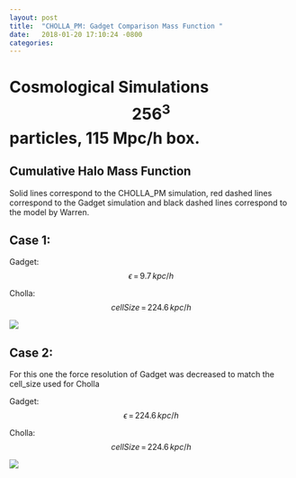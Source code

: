 ```yaml
---
layout: post
title:  "CHOLLA_PM: Gadget Comparison Mass Function "
date:   2018-01-20 17:10:24 -0800
categories:
---
```

# Cosmological Simulations $$256^3$$ particles, 115 Mpc/h box.

## Cumulative Halo Mass Function

Solid lines correspond to the CHOLLA_PM simulation, red dashed lines correspond to the Gadget simulation and black dashed lines correspond to the model by Warren.

## Case 1:  

Gadget:  $$\epsilon \, = \,9.7 \,kpc/h$$

Cholla:  $$cellSize \, = \,  224.6 \,kpc/h$$


<img src="{{ site.url }}assets/images/massFunc_256_HighRes.png">


## Case 2:

For this one the force resolution of Gadget was decreased to match the cell_size used for Cholla

Gadget:  $$\epsilon \, = \,224.6 \,kpc/h$$

Cholla:  $$cellSize \, = \,  224.6 \,kpc/h$$


<img src="{{ site.url }}assets/images/massFunction_256_midRes_Error.png">

